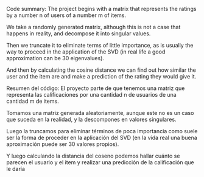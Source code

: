 Code summary:
The project begins with a matrix that represents the ratings by a number n of users of a number m of items.

We take a randomly generated matrix, although this is not a case that happens in reality, and decompose it into singular values.

Then we truncate it to eliminate terms of little importance, as is usually the way to proceed in the application of the SVD (in real life a good approximation can be 30 eigenvalues).

And then by calculating the cosine distance we can find out how similar the user and the item are and make a prediction of the rating they would give it.



Resumen del código:
El proyecto parte de que tenemos una matriz que representa las calificaciones por una cantidad n de usuarios de una cantidad m de items.

Tomamos una matriz generada aleatoriamente, aunque este no es un caso que suceda en la realidad, y la descompones en valores singulares.

Luego la truncamos para eliminar términos de poca importancia como suele ser la forma de proceder en la aplicación del SVD (en la vida real una buena aproximación puede ser 30 valores propios).

Y luego calculando la distancia del coseno podemos hallar cuánto se parecen el usuario y el item y realizar una predicción de la calificación que le daría
